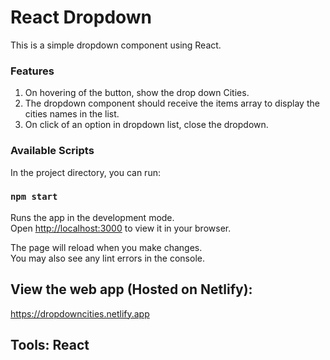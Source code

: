 # React Dropdown

This is a simple dropdown component using React.

### Features
1. On hovering of the button, show the drop down Cities. <br>
2. The dropdown component should receive the items array to display the cities names in the list.  <br>
3. On click of an option in dropdown list, close the dropdown.


### Available Scripts

In the project directory, you can run:

### `npm start`

Runs the app in the development mode.\
Open [http://localhost:3000](http://localhost:3000) to view it in your browser.

The page will reload when you make changes.\
You may also see any lint errors in the console.


## View the web app (Hosted on Netlify):
https://dropdowncities.netlify.app


## Tools: React
